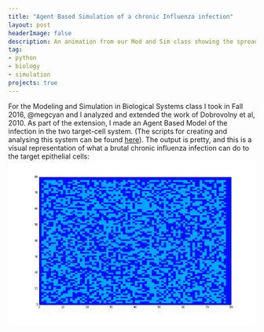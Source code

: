```yaml
---
title: "Agent Based Simulation of a chronic Influenza infection"
layout: post
headerImage: false
description: An animation from our Mod and Sim class showing the spread of infection using an agent-based model
tag:
- python
- biology
- simulation
projects: true
---
```

For the Modeling and Simulation in Biological Systems class I took in Fall 2016, @megcyan and I analyzed and extended the work of Dobrovolny et al, 2010. As part of the extension, I made an Agent Based Model of the infection in the two target-cell system. (The scripts for creating and analysing this system can be found [here](https://github.com/amoghpj/Scripts-for-Mod-and-Sim-Final-Project.git)). The output is pretty, and this is a visual representation of what a brutal chronic influenza infection can do to the target epithelial cells:
![A chronic infection](/assets/images/chronic-infection.gif)
